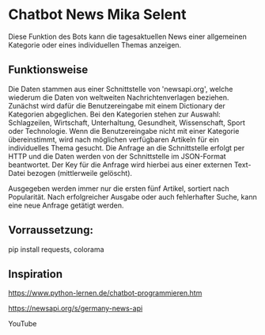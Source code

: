 # Chatbot News Mika Selent

Diese Funktion des Bots kann die tagesaktuellen News einer allgemeinen Kategorie oder eines individuellen Themas anzeigen.

## Funktionsweise
Die Daten stammen aus einer Schnittstelle von 'newsapi.org', welche wiederum die Daten von weltweiten Nachrichtenverlagen beziehen.
Zunächst wird dafür die Benutzereingabe mit einem Dictionary der Kategorien abgeglichen. Bei den Kategorien stehen zur Auswahl: Schlagzeilen, Wirtschaft, Unterhaltung, Gesundheit, Wissenschaft, Sport oder Technologie.
Wenn die Benutzereingabe nicht mit einer Kategorie übereinstimmt, wird nach möglichen verfügbaren Artikeln für ein individuelles Thema gesucht.
Die Anfrage an die Schnittstelle erfolgt per HTTP und die Daten werden von der Schnittstelle im JSON-Format beantwortet. Der Key für die Anfrage wird hierbei aus einer externen Text-Datei bezogen (mittlerweile gelöscht).

Ausgegeben werden immer nur die ersten fünf Artikel, sortiert nach Popularität.
Nach erfolgreicher Ausgabe oder auch fehlerhafter Suche, kann eine neue Anfrage getätigt werden.

## Vorraussetzung:
pip install requests, colorama

## Inspiration
https://www.python-lernen.de/chatbot-programmieren.htm

https://newsapi.org/s/germany-news-api

YouTube
